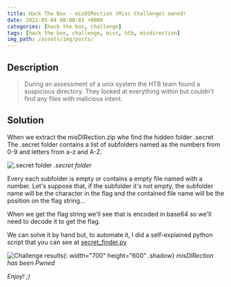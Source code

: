 ```yaml
---
title: Hack The Box - misDIRection (Misc Challenge) owned!
date: 2022-05-04 00:00:01 +0000
categories: [hack the box, challenge]
tags: [hack the box, challenge, misc, htb, misdirection]
img_path: /assets/img/posts/
---
```


## Description

> During an assessment of a unix system the HTB team found a suspicious directory. They looked at everything within but couldn't find any files with malicious intent.

## Solution

When we extract the misDIRection.zip whe find the hidden folder .secret
The .secret folder contains a list of subfolders named as the numbers from 0-9 and letters from a-z and A-Z.

![.secret folder](misdirection.png)
*.secret folder* 

Every each subfolder is empty or contains a empty file named with a number.
Let's suppose that, if the subfolder it's not empty, the subfolder name will be the character in the flag and the contained file name will be the position on the flag string...

When we get the flag string we'll see that is encoded in base64 so we'll need to decode it to get the flag.

We can solve it by hand but, to automate it, I did a self-explained python script that you can see at [secret_finder.py](https://github.com/rubenhortas/hackthebox/blob/main/misDirection/secret_finder.py)

![Challenge results](owned-misdirection.png){: width="700" height="600" .shadow}
*misDIRection has been Pwned*

*Enjoy! ;)*
